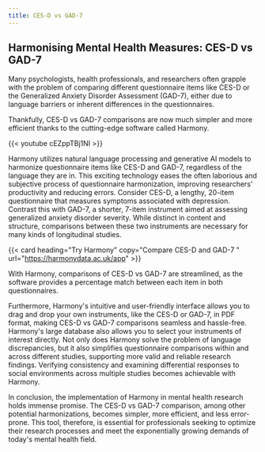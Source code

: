 ```yaml
---
title: CES-D vs GAD-7
---
```


## Harmonising Mental Health Measures: CES-D vs GAD-7

Many psychologists, health professionals, and researchers often grapple with the problem of comparing different questionnaire items like CES-D or the Generalized Anxiety Disorder Assessment (GAD-7), either due to language barriers or inherent differences in the questionnaires.

Thankfully, CES-D vs GAD-7 comparisons are now much simpler and more efficient thanks to the cutting-edge software called Harmony.

{{< youtube cEZppTBj1NI >}}

Harmony utilizes natural language processing and generative AI models to harmonize questionnaire items like CES-D and GAD-7, regardless of the language they are in. This exciting technology eases the often laborious and subjective process of questionnaire harmonization, improving researchers' productivity and reducing errors. Consider CES-D, a lengthy, 20-item questionnaire that measures symptoms associated with depression. Contrast this with GAD-7, a shorter, 7-item instrument aimed at assessing generalized anxiety disorder severity. While distinct in content and structure, comparisons between these two instruments are necessary for many kinds of longitudinal studies.


{{< card heading="Try Harmony" copy="Compare CES-D and GAD-7 " url="https://harmonydata.ac.uk/app" >}}



With Harmony, comparisons of CES-D vs GAD-7 are streamlined, as the software provides a percentage match between each item in both questionnaires.

Furthermore, Harmony's intuitive and user-friendly interface allows you to drag and drop your own instruments, like the CES-D or GAD-7, in PDF format, making CES-D vs GAD-7 comparisons seamless and hassle-free. Harmony's large database also allows you to select your instruments of interest directly. Not only does Harmony solve the problem of language discrepancies, but it also simplifies questionnaire comparisons within and across different studies, supporting more valid and reliable research findings. Verifying consistency and examining differential responses to social environments across multiple studies becomes achievable with Harmony.

In conclusion, the implementation of Harmony in mental health research holds immense promise. The CES-D vs GAD-7 comparison, among other potential harmonizations, becomes simpler, more efficient, and less error-prone. This tool, therefore, is essential for professionals seeking to optimize their research processes and meet the exponentially growing demands of today's mental health field.



